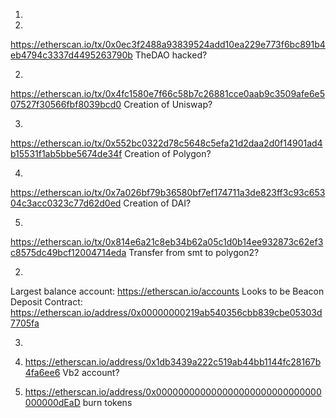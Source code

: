 1.
1.
https://etherscan.io/tx/0x0ec3f2488a93839524add10ea229e773f6bc891b4eb4794c3337d4495263790b
TheDAO hacked?

2.
https://etherscan.io/tx/0x4fc1580e7f66c58b7c26881cce0aab9c3509afe6e507527f30566fbf8039bcd0
Creation of Uniswap?

3.
https://etherscan.io/tx/0x552bc0322d78c5648c5efa21d2daa2d0f14901ad4b15531f1ab5bbe5674de34f
Creation of Polygon?

4.
https://etherscan.io/tx/0x7a026bf79b36580bf7ef174711a3de823ff3c93c65304c3acc0323c77d62d0ed
Creation of DAI?

5.
https://etherscan.io/tx/0x814e6a21c8eb34b62a05c1d0b14ee932873c62ef3c8575dc49bcf12004714eda
Transfer from smt to polygon2?



2.
Largest balance account: https://etherscan.io/accounts
Looks to be Beacon Deposit Contract: https://etherscan.io/address/0x00000000219ab540356cbb839cbe05303d7705fa

3.
1. https://etherscan.io/address/0x1db3439a222c519ab44bb1144fc28167b4fa6ee6
Vb2 account?

2. https://etherscan.io/address/0x000000000000000000000000000000000000dEaD
burn tokens


